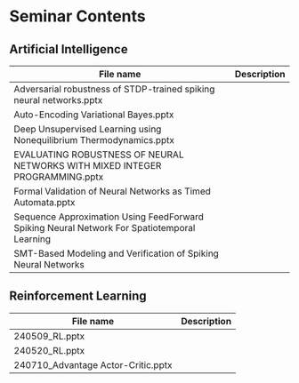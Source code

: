# Seminar Contents

## Artificial Intelligence

| File name                                                                                   | Description |
| ------------------------------------------------------------------------------------------- | ----------- |
| Adversarial robustness of STDP-trained spiking neural networks.pptx                         |             |
| Auto-Encoding Variational Bayes.pptx                                                        |             |
| Deep Unsupervised Learning using Nonequilibrium Thermodynamics.pptx                         |             |
| EVALUATING ROBUSTNESS OF NEURAL NETWORKS WITH MIXED INTEGER PROGRAMMING.pptx                |             |
| Formal Validation of Neural Networks as Timed Automata.pptx                                 |             |
| Sequence Approximation Using FeedForward Spiking Neural Network For Spatiotemporal Learning |             |
| SMT-Based Modeling and Verification of Spiking Neural Networks                              |             |

## Reinforcement Learning

| File name                          | Description |
| ---------------------------------- | ----------- |
| 240509_RL.pptx                     |             |
| 240520_RL.pptx                     |             |
| 240710_Advantage Actor-Critic.pptx |             |